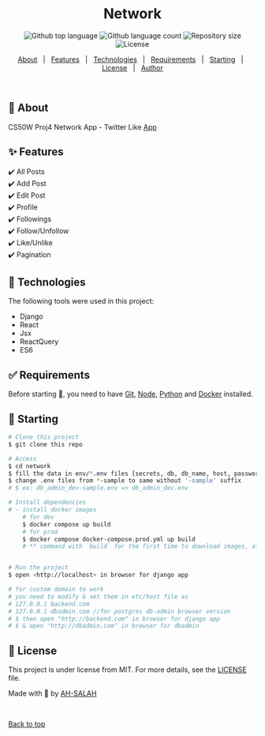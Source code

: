 <h1 align="center">Network</h1>

<p align="center">
  <img alt="Github top language" src="https://img.shields.io/github/languages/top/AH-SALAH/network?color=56BEB8">

  <img alt="Github language count" src="https://img.shields.io/github/languages/count/AH-SALAH/network?color=56BEB8">

  <img alt="Repository size" src="https://img.shields.io/github/repo-size/AH-SALAH/network?color=56BEB8">

  <img alt="License" src="https://img.shields.io/github/license/AH-SALAH/network?color=56BEB8">

  <!-- <img alt="Github issues" src="https://img.shields.io/github/issues/AH-SALAH/network?color=56BEB8" /> -->

  <!-- <img alt="Github forks" src="https://img.shields.io/github/forks/AH-SALAH/network?color=56BEB8" /> -->

  <!-- <img alt="Github stars" src="https://img.shields.io/github/stars/AH-SALAH/network?color=56BEB8" /> -->
</p>

<!-- Status -->

<!-- <h4 align="center"> 
	🚧  Network 🚀 Under construction...  🚧
</h4> 

<hr> -->

<p align="center">
  <a href="#dart-about">About</a> &#xa0; | &#xa0; 
  <a href="#sparkles-features">Features</a> &#xa0; | &#xa0;
  <a href="#rocket-technologies">Technologies</a> &#xa0; | &#xa0;
  <a href="#white_check_mark-requirements">Requirements</a> &#xa0; | &#xa0;
  <a href="#checkered_flag-starting">Starting</a> &#xa0; | &#xa0;
  <a href="#memo-license">License</a> &#xa0; | &#xa0;
  <a href="https://github.com/AH-SALAH" target="_blank">Author</a>
</p>

<br>

## :dart: About ##

CS50W Proj4 Network App - Twitter Like [App](https://cs50-network-twitter.herokuapp.com/) 
## :sparkles: Features ##

:heavy_check_mark: All Posts\
:heavy_check_mark: Add Post\
:heavy_check_mark: Edit Post\
:heavy_check_mark: Profile\
:heavy_check_mark: Followings\
:heavy_check_mark: Follow/Unfollow\
:heavy_check_mark: Like/Unlike\
:heavy_check_mark: Pagination

## :rocket: Technologies ##

The following tools were used in this project:

- Django
- React
- Jsx
- ReactQuery
- ES6

## :white_check_mark: Requirements ##

Before starting :checkered_flag:, you need to have [Git](https://git-scm.com), [Node](https://nodejs.org/en/), [Python](https://python.org) and [Docker](https://docker.com) installed.

## :checkered_flag: Starting ##

```bash
# Clone this project
$ git clone this repo

# Access
$ cd network
$ fill the data in env/*.env files [secrets, db, db_name, host, password, etc..]
$ change .env files from *-sample to same without '-sample' suffix
# $ ex: db_admin_dev-sample.env => db_admin_dev.env

# Install dependencies
# - install docker images
    # for dev
    $ docker compose up build
    # for prod
    $ docker compose docker-compose.prod.yml up build
    # ** command with `build` for the first time to download images, afterwards without.


# Run the project
$ open <http://localhost> in browser for django app

# for custom domain to work
# you need to modify & set them in etc/host file as 
# 127.0.0.1 backend.com
# 127.0.0.1 dbadmin.com //for postgres db-admin browser version
# $ then open "http://backend.com" in browser for django app
# $ & open "http://dbadmin.com" in browser for dbadmin

```

## :memo: License ##

This project is under license from MIT. For more details, see the [LICENSE](LICENSE.md) file.


Made with :duck: by <a href="https://github.com/AH-SALAH" target="_blank">AH-SALAH</a>

&#xa0;

<a href="#top">Back to top</a>
